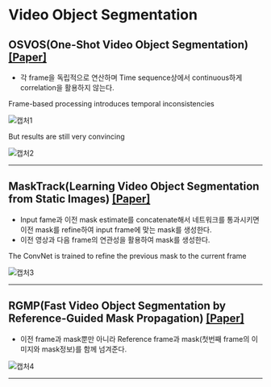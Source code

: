 # Video Object Segmentation
## OSVOS(One-Shot Video Object Segmentation) [[Paper]](https://arxiv.org/pdf/1611.05198.pdf)
- 각 frame을 독립적으로 연산하며 Time sequence상에서 continuous하게 correlation을 활용하지 않는다.

Frame-based processing introduces temporal inconsistencies 

![캡처1](https://user-images.githubusercontent.com/74402562/117539295-fc2cef00-b044-11eb-85d3-437cbdd2a27f.PNG)

But results are still very convincing

![캡처2](https://user-images.githubusercontent.com/74402562/117539299-fe8f4900-b044-11eb-9cac-7df6a49b0101.PNG)

------------------------------------------
## MaskTrack(Learning Video Object Segmentation from Static Images) [[Paper]](https://arxiv.org/pdf/1612.02646.pdf)
- Input fame과 이전 mask estimate를 concatenate해서 네트워크를 통과시키면 이전 mask를 refine하여 input frame에 맞는 mask를 생성한다.
- 이전 영상과 다음 frame의 연관성을 활용하여 mask를 생성한다.

The ConvNet is trained to refine the previous mask to the current frame

![캡처3](https://user-images.githubusercontent.com/74402562/117539300-ffc07600-b044-11eb-93e6-e9163ff956a7.PNG)

---------------------------------------
## RGMP(Fast Video Object Segmentation by Reference-Guided Mask Propagation) [[Paper]](https://openaccess.thecvf.com/content_cvpr_2018/papers/Oh_Fast_Video_Object_CVPR_2018_paper.pdf)
- 이전 frame과 mask뿐만 아니라 Reference frame과 mask(첫번째 frame의 이미지와 mask정보)를 함께 넘겨준다.

![캡처4](https://user-images.githubusercontent.com/74402562/117539303-018a3980-b045-11eb-850d-41412f1e72bf.PNG)

----------------------------------------


